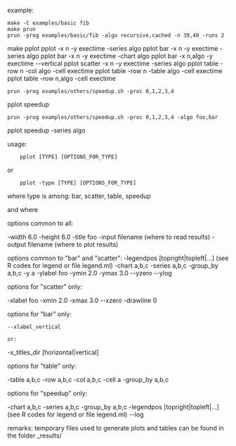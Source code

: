 
example:

	make -C examples/basic fib
	make prun
	prun -prog examples/basic/fib -algo recursive,cached -n 39,40 -runs 2

   make pplot
	pplot -x n -y exectime -series algo 
	pplot bar -x n -y exectime -series algo 
	pplot bar -x n -y exectime -chart algo 
	pplot bar -x n,algo -y exectime --vertical
	pplot scatter -x n -y exectime -series algo 
	pplot table -row n -col algo -cell exectime
	pplot table -row n -table algo -cell exectime 
	pplot table -row n,algo -cell exectime 

	prun -prog examples/others/speedup.sh -proc 0,1,2,3,4 
   pplot speedup 

	prun -prog examples/others/speedup.sh -proc 0,1,2,3,4 -algo foo,bar
   pplot speedup -series algo
   

usage:

		pplot [TYPE] [OPTIONS_FOR_TYPE]
or

		pplot -type [TYPE] [OPTIONS_FOR_TYPE]


where type is among: bar, scatter, table, speedup

and where

options common to all:

   -width 6.0 
   -height 6.0 
   -title foo
   -input filename   (where to read results)
   -output filename  (where to plot results)


options common to "bar" and "scatter":
   -legendpos [topright|topleft|...]   (see R codes for legend or file legend.ml)
   -chart a,b,c 
   -series a,b,c 
   -group_by a,b,c
   -y a
   -ylabel foo
   -ymin 2.0
   -ymax 3.0
   --yzero
   --ylog


options for "scatter" only:

   -xlabel foo
   -xmin 2.0
   -xmax 3.0
   --xzero
   -drawline 0


options for "bar" only:

	--xlabel_vertical

	or:
   -x_titles_dir [horizontal|vertical]  


options for "table" only:

   -table a,b,c
   -row a,b,c
   -col a,b,c
   -cell a
   -group_by a,b,c


options for "speedup" only:
   
   -chart a,b,c
   -series a,b,c
   -group_by a,b,c
   -legendpos [topright|topleft|...]   (see R codes for legend or file legend.ml)
   --log



remarks:
  temporary files used to generate plots and tables can be found in the folder _results/